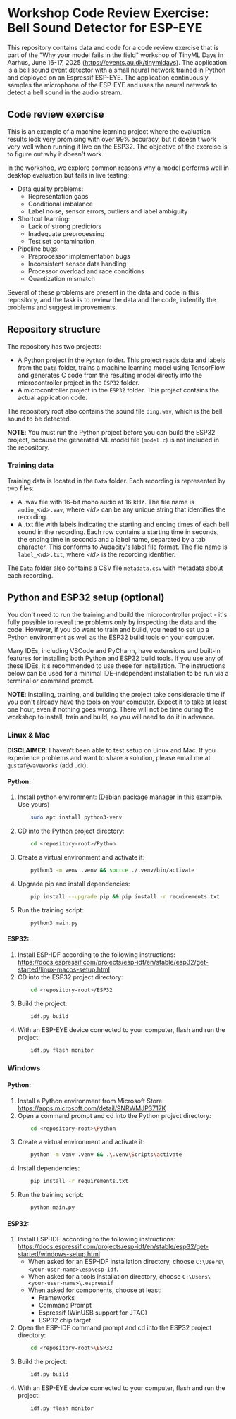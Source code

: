 # Workshop Code Review Exercise: Bell Sound Detector for ESP-EYE

This repository contains data and code for a code review exercise that is part of the "Why your model fails in the field" workshop of TinyML Days in Aarhus, June 16-17, 2025 (https://events.au.dk/tinymldays). The application is a bell sound event detector with a small neural network trained in Python and deployed on an Espressif ESP-EYE. The application continuously samples the microphone of the ESP-EYE and uses the neural network to detect a bell sound in the audio stream.

## Code review exercise

This is an example of a machine learning project where the evaluation results look very promising with over 99% accuracy, but it doesn't work very well when running it live on the ESP32. The objective of the exercise is to figure out why it doesn't work.

In the workshop, we explore common reasons why a model performs well in desktop evaluation but fails in live testing:

* Data quality problems:
  - Representation gaps
  - Conditional imbalance
  - Label noise, sensor errors, outliers and label ambiguity
* Shortcut learning:
  - Lack of strong predictors
  - Inadequate preprocessing
  - Test set contamination
* Pipeline bugs:
  - Preprocessor implementation bugs
  - Inconsistent sensor data handling
  - Processor overload and race conditions
  - Quantization mismatch

Several of these problems are present in the data and code in this repository, and the task is to review the data and the code, indentify the problems and suggest improvements.

## Repository structure

The repository has two projects:

* A Python project in the `Python` folder. This project reads data and labels from the `Data` folder, trains a machine learning model using TensorFlow and generates C code from the resulting model directly into the microcontroller project in the `ESP32` folder.
* A microcontroller project in the `ESP32` folder. This project contains the actual application code.

The repository root also contains the sound file `ding.wav`, which is the bell sound to be detected.

**NOTE**: You must run the Python project before you can build the ESP32 project, because the generated ML model file (`model.c`) is not included in the repository.

### Training data

Training data is located in the `Data` folder. Each recording is represented by two files:

* A .wav file with 16-bit mono audio at 16 kHz. The file name is `audio_`*\<id\>*`.wav`, where *\<id\>* can be any unique string that identifies the recording.
* A .txt file with labels indicating the starting and ending times of each bell sound in the recording. Each row contains a starting time in seconds, the ending time in seconds and a label name, separated by a tab character. This conforms to Audacity's label file format. The file name is `label_`*\<id\>*`.txt`, where *\<id\>* is the recording identifier.

The `Data` folder also contains a CSV file `metadata.csv` with metadata about each recording.

## Python and ESP32 setup (optional)

You don't need to run the training and build the microcontroller project - it's fully possible to reveal the problems only by inspecting the data and the code. However, if you do want to train and build, you need to set up a Python environment as well as the ESP32 build tools on your computer.

Many IDEs, including VSCode and PyCharm, have extensions and built-in features for installing both Python and ESP32 build tools. If you use any of these IDEs, it's recommended to use these for installation. The instructions below can be used for a minimal IDE-independent installation to be run via a terminal or command prompt.

**NOTE**: Installing, training, and building the project take considerable time if you don't already have the tools on your computer. Expect it to take at least one hour, even if nothing goes wrong. There will not be time during the workshop to install, train and build, so you will need to do it in advance.

### Linux & Mac

**DISCLAIMER**: I haven't been able to test setup on Linux and Mac. If you experience problems and want to share a solution, please email me at `gustaf@waveworks` (add `.dk`).

#### Python:

1. Install python environment: (Debian package manager in this example. Use yours)
    ```sh
        sudo apt install python3-venv
    ```
2. CD into the Python project directory:
    ```sh
        cd <repository-root>/Python
    ```
3. Create a virtual environment and activate it:
    ```sh
        python3 -m venv .venv && source ./.venv/bin/activate
    ```
4. Upgrade pip and install dependencies:
    ```sh
        pip install --upgrade pip && pip install -r requirements.txt
    ```
5. Run the training script:
    ```sh
        python3 main.py
    ```

#### ESP32:

1. Install ESP-IDF according to the following instructions: https://docs.espressif.com/projects/esp-idf/en/stable/esp32/get-started/linux-macos-setup.html
2. CD into the ESP32 project directory:
    ```sh
        cd <repository-root>/ESP32
    ```
3. Build the project:
    ```sh
        idf.py build
    ```
4. With an ESP-EYE device connected to your computer, flash and run the project:
    ```sh
        idf.py flash monitor
    ```

### Windows

#### Python:

1. Install a Python environment from Microsoft Store: https://apps.microsoft.com/detail/9NRWMJP3717K
2. Open a command prompt and cd into the Python project directory:
    ```sh
        cd <repository-root>\Python
    ```
3. Create a virtual environment and activate it:
    ```sh
        python -m venv .venv && .\.venv\Scripts\activate
    ```
4. Install dependencies:
    ```sh
        pip install -r requirements.txt
    ```
5. Run the training script:
    ```sh
        python main.py
    ```

#### ESP32:

1. Install ESP-IDF according to the following instructions: https://docs.espressif.com/projects/esp-idf/en/stable/esp32/get-started/windows-setup.html
    - When asked for an ESP-IDF installation directory, choose `C:\Users\<your-user-name>\esp\esp-idf`.
    - When asked for a tools installation directory, choose `C:\Users\<your-user-name>\.espressif`
    - When asked for components, choose at least:
        - Frameworks
        - Command Prompt
        - Espressif (WinUSB support for JTAG)
        - ESP32 chip target
2. Open the ESP-IDF command prompt and cd into the ESP32 project directory:
    ```sh
        cd <repository-root>\ESP32
    ```
3. Build the project:
    ```sh
        idf.py build
    ```
4. With an ESP-EYE device connected to your computer, flash and run the project:
    ```sh
        idf.py flash monitor
    ```

